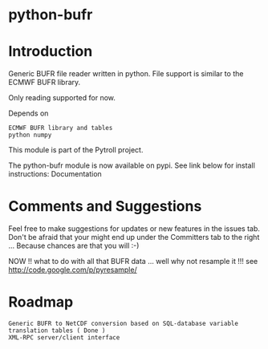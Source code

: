 python-bufr
===========

Introduction
============

Generic BUFR file reader written in python. File support is similar to the ECMWF BUFR library.

Only reading supported for now.

Depends on

    ECMWF BUFR library and tables
    python numpy 

This module is part of the Pytroll project.

The python-bufr module is now available on pypi. See link below for install instructions: Documentation

Comments and Suggestions
========================

Feel free to make suggestions for updates or new features in the issues tab. Don't be afraid that your might end up under the Committers tab to the right ... Because chances are that you will :-)

NOW !! what to do with all that BUFR data ... well why not resample it !!! see http://code.google.com/p/pyresample/

Roadmap
=======

    Generic BUFR to NetCDF conversion based on SQL-database variable translation tables ( Done )
    XML-RPC server/client interface 